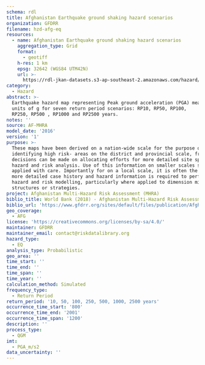 ```yaml
---
schema: rdl
title: Afghanistan Earthquake ground shaking hazard scenarios
organization: GFDRR
filename: hzd-afg-eq
resources:
  - name: Afghanistan Earthquake ground shaking hazard scenarios
    aggregation_type: Grid
    format:
      - geotiff
    h-res: 1 km
    epsg: 32642 (WGS84 UTM42N)
    url: >-
      https://rdl-jkan-datasets.s3-ap-southeast-2.amazonaws.com/hazard/hzd-afg-eq.zip
category:
  - Hazard
abstract: >-
  Earthquake hazard map representing Peak ground acceleration (PGA) measured in
  units of g for seven return period scenarios: RP10, RP50, RP100,
  RP250, RP500 , RP1000 and RP2500 years. 
notes: ''
source: AF-MHRA
model_date: '2016'
version: '1'
purpose: >-
  These maps have been derived on a nation-wide scale for the purpose of
  identifying high risk- areas on the district and provincial scale, from which
  decisions can be made on allocating efforts for more detailed site specific
  hazard and risk analysis. Use of this information on smaller scales should be
  applied with care. Importantly for on a local scale, it is often the case that
  more detailed case history and hazard information is required to perform such
  hazard and risk modelling, particularly where applied to dimension mitigation
  structures or strategies.
project: Afghanistan Multi-Hazard Risk Assessment (MHRA)
biblio_title: World Bank (2018) - Afghanistan Multi-Hazard Risk Assessment
biblio_url: 'https://www.gfdrr.org/sites/default/files/publication/Afghanistan_MHRA.pdf'
geo_coverage:
  - AFG
license: 'https://creativecommons.org/licenses/by-sa/4.0/'
maintainer: GFDRR
maintainer_email: contact@riskdatalibrary.org
hazard_type:
  - EQ
analysis_type: Probabilistic
geo_area: ''
time_start: ''
time_end: ''
time_span: ''
time_year: ''
calculation_method: Simulated
frequency_type:
  - Return Period
return_period: '10, 50, 100, 250, 500, 1000, 2500 years'
occurrence_time_start: '800'
occurrence_time_end: '2001'
occurrence_time_span: '1200'
description: ''
process_type:
  - QGM
imt:
  - PGA_m/s2
data_uncertainty: ''
---
```


